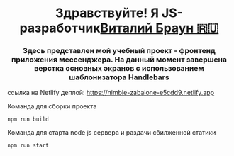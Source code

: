
<h1 align="center">Здравствуйте! Я JS-разработчик<a href="https://daniilshat.ru/" target="_blank">Виталий Браун 🇷🇺</a> 
<h3 align="center">Здесь представлен мой учебный проект - фронтенд приложения мессенджера.
На данный момент завершена верстка основных экранов с использованием шаблонизатора Handlebars </h3>


ссылка на Netlify деплой:
https://nimble-zabaione-e5cdd9.netlify.app

Команда для сборки проекта 

```
npm run build
```

Команда для старта node js сервера и раздачи сбилженной статики

```
npm run start
```